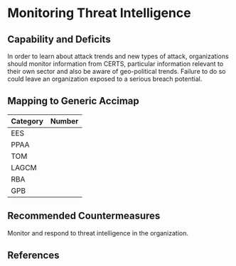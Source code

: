# Monitoring Threat Intelligence

## Capability and Deficits
In order to learn about attack trends and new types of attack, organizations should monitor information from CERTS, particular information relevant to their own sector and also
be aware of geo-political trends.  Failure to do so could leave an organization exposed to a serious breach potential.

## Mapping to Generic Accimap

|Category | Number |
| --- | --- |
|EES     |      |
|PPAA  | |
|TOM   ||
|LAGCM ||
|RBA   ||
|GPB   ||

## Recommended Countermeasures

Monitor and respond to threat intelligence in the organization.

## References
